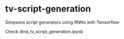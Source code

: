 # tv-script-generation
Simpsons script generators using RNNs with Tensorflow

Check dlnd_tv_script_generation.ipynb
